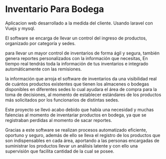 # Inventario Para Bodega

Aplicacion web desarrollado a la medida del cliente. Usando laravel con Vuejs y mysql. 

El software se encarga de llevar un control del ingreso de productos, organizado por categoría y sedes. 

para llevar un mayor control de inventarios de forma ágil y segura, también genera reportes personalizados con la información que necesitas, En tiempo real tendrás toda la información de tus inventarios e integrado automáticamente con las remisiones.

la información que arroja el software de inventarios da una visibilidad real de cuántos productos existentes que tienen los almacenes o bodegas disponibles en diferentes sedes lo cual ayudara el área de compra para la toma de decisiones, al momento de establecer estándares de los productos más solicitados por los funcionarios de distintas sedes.

Este proyecto se llevó acabo debido que había una necesidad y muchas falencias al momento de inventariar productos en bodega, ya que se registraban perdidas al momento de sacar reportes. 

Gracias a este software se realizan procesos automatizado eficiente, oportuno y seguro, además de ello se lleva el registro de los productos que son indispensables en cada área, aportando a las personas encargadas de suministrar los productos llevar un análisis latente y con ello una supervisión que facilita cantidad de la cual se posee.
